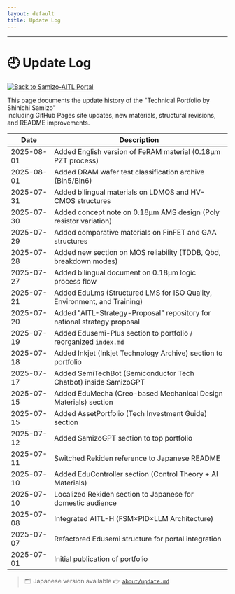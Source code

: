 ```yaml
---
layout: default 
title: Update Log
---
```


---

# 🕘 Update Log
[![Back to Samizo-AITL Portal](https://img.shields.io/badge/Back%20to%20Samizo--AITL%20Portal-brightgreen)](https://samizo-aitl.github.io/) 

This page documents the update history of the "Technical Portfolio by Shinichi Samizo"  
including GitHub Pages site updates, new materials, structural revisions, and README improvements.

| Date       | Description                                                                 |
|------------|-----------------------------------------------------------------------------|
| 2025-08-01 | Added English version of FeRAM material (0.18μm PZT process)               |
| 2025-08-01 | Added DRAM wafer test classification archive (Bin5/Bin6)                   |
| 2025-07-31 | Added bilingual materials on LDMOS and HV-CMOS structures                  |
| 2025-07-30 | Added concept note on 0.18μm AMS design (Poly resistor variation)          |
| 2025-07-29 | Added comparative materials on FinFET and GAA structures                   |
| 2025-07-28 | Added new section on MOS reliability (TDDB, Qbd, breakdown modes)          |
| 2025-07-27 | Added bilingual document on 0.18μm logic process flow                    
| 2025-07-21 | Added EduLms (Structured LMS for ISO Quality, Environment, and Training)   |
| 2025-07-20 | Added "AITL-Strategy-Proposal" repository for national strategy proposal    |
| 2025-07-19 | Added Edusemi-Plus section to portfolio / reorganized `index.md`            |
| 2025-07-18 | Added Inkjet (Inkjet Technology Archive) section to portfolio               |
| 2025-07-17 | Added SemiTechBot (Semiconductor Tech Chatbot) inside SamizoGPT             |
| 2025-07-15 | Added EduMecha (Creo-based Mechanical Design Materials) section             |
| 2025-07-15 | Added AssetPortfolio (Tech Investment Guide) section                        |
| 2025-07-12 | Added SamizoGPT section to top portfolio                                    |
| 2025-07-11 | Switched Rekiden reference to Japanese README                               |
| 2025-07-10 | Added EduController section (Control Theory + AI Materials)                 |
| 2025-07-10 | Localized Rekiden section to Japanese for domestic audience                 |
| 2025-07-08 | Integrated AITL-H (FSM×PID×LLM Architecture)                                |
| 2025-07-07 | Refactored Edusemi structure for portal integration                         |
| 2025-07-01 | Initial publication of portfolio                                             |

> 🗂️ Japanese version available 👉 [`about/update.md`](./update.md)

